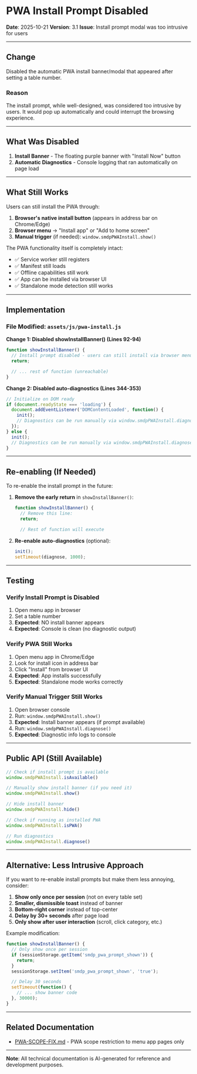 # PWA Install Prompt Disabled

**Date**: 2025-10-21
**Version**: 3.1
**Issue**: Install prompt modal was too intrusive for users

---

## Change

Disabled the automatic PWA install banner/modal that appeared after setting a table number.

### Reason

The install prompt, while well-designed, was considered too intrusive by users. It would pop up automatically and could interrupt the browsing experience.

---

## What Was Disabled

1. **Install Banner** - The floating purple banner with "Install Now" button
2. **Automatic Diagnostics** - Console logging that ran automatically on page load

---

## What Still Works

Users can still install the PWA through:
1. **Browser's native install button** (appears in address bar on Chrome/Edge)
2. **Browser menu** → "Install app" or "Add to home screen"
3. **Manual trigger** (if needed): `window.smdpPWAInstall.show()`

The PWA functionality itself is completely intact:
- ✅ Service worker still registers
- ✅ Manifest still loads
- ✅ Offline capabilities still work
- ✅ App can be installed via browser UI
- ✅ Standalone mode detection still works

---

## Implementation

### File Modified: `assets/js/pwa-install.js`

**Change 1: Disabled showInstallBanner() (Lines 92-94)**
```javascript
function showInstallBanner() {
  // Install prompt disabled - users can still install via browser menu
  return;

  // ... rest of function (unreachable)
}
```

**Change 2: Disabled auto-diagnostics (Lines 344-353)**
```javascript
// Initialize on DOM ready
if (document.readyState === 'loading') {
  document.addEventListener('DOMContentLoaded', function() {
    init();
    // Diagnostics can be run manually via window.smdpPWAInstall.diagnose()
  });
} else {
  init();
  // Diagnostics can be run manually via window.smdpPWAInstall.diagnose()
}
```

---

## Re-enabling (If Needed)

To re-enable the install prompt in the future:

1. **Remove the early return** in `showInstallBanner()`:
   ```javascript
   function showInstallBanner() {
     // Remove this line:
     return;

     // Rest of function will execute
   ```

2. **Re-enable auto-diagnostics** (optional):
   ```javascript
   init();
   setTimeout(diagnose, 1000);
   ```

---

## Testing

### Verify Install Prompt is Disabled
1. Open menu app in browser
2. Set a table number
3. **Expected**: NO install banner appears
4. **Expected**: Console is clean (no diagnostic output)

### Verify PWA Still Works
1. Open menu app in Chrome/Edge
2. Look for install icon in address bar
3. Click "Install" from browser UI
4. **Expected**: App installs successfully
5. **Expected**: Standalone mode works correctly

### Verify Manual Trigger Still Works
1. Open browser console
2. Run: `window.smdpPWAInstall.show()`
3. **Expected**: Install banner appears (if prompt available)
4. Run: `window.smdpPWAInstall.diagnose()`
5. **Expected**: Diagnostic info logs to console

---

## Public API (Still Available)

```javascript
// Check if install prompt is available
window.smdpPWAInstall.isAvailable()

// Manually show install banner (if you need it)
window.smdpPWAInstall.show()

// Hide install banner
window.smdpPWAInstall.hide()

// Check if running as installed PWA
window.smdpPWAInstall.isPWA()

// Run diagnostics
window.smdpPWAInstall.diagnose()
```

---

## Alternative: Less Intrusive Approach

If you want to re-enable install prompts but make them less annoying, consider:

1. **Show only once per session** (not on every table set)
2. **Smaller, dismissible toast** instead of banner
3. **Bottom-right corner** instead of top-center
4. **Delay by 30+ seconds** after page load
5. **Only show after user interaction** (scroll, click category, etc.)

Example modification:
```javascript
function showInstallBanner() {
  // Only show once per session
  if (sessionStorage.getItem('smdp_pwa_prompt_shown')) {
    return;
  }
  sessionStorage.setItem('smdp_pwa_prompt_shown', 'true');

  // Delay 30 seconds
  setTimeout(function() {
    // ... show banner code
  }, 30000);
}
```

---

## Related Documentation

- [PWA-SCOPE-FIX.md](PWA-SCOPE-FIX.md) - PWA scope restriction to menu app pages only

---

**Note**: All technical documentation is AI-generated for reference and development purposes.
